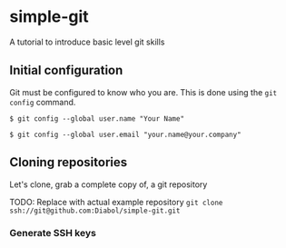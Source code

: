 # simple-git
A tutorial to introduce basic level git skills

## Initial configuration

Git must be configured to know who you are. This is done using the ```git config``` command.

```$ git config --global user.name "Your Name"```

```$ git config --global user.email "your.name@your.company"```

## Cloning repositories

Let's clone, grab a complete copy of, a git repository

TODO: Replace with actual example repository
```git clone ssh://git@github.com:Diabol/simple-git.git```



### Generate SSH keys
